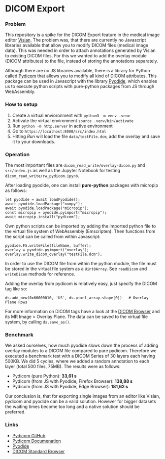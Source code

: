 # DICOM Export
### Problem
This repository is a spike for the DICOM Export feature in the medical image editor [Visian](https://visian.org/).
The problem was, that there are currently no Javascript libraries available that allow you to modify DICOM files (medical image data). This was needed in order to attach annotations generated by Visian to existing DICOM files. For this we wanted to add the overlay module (DICOM attributes) to the file, instead of storing the annotations separately.

Although there are no JS libraries available, there is a library for Python called [Pydicom](https://github.com/pydicom/pydicom) that allows you to modify all kind of DICOM attributes. This package can be used in Javascript with the library [Pyodide](https://pyodide.org/en/stable/), which enables us to execute python scripts with pure-python packages from JS through WebAssembly.

### How to setup
1. Create a virtual envioronment with `python3 -m venv .venv`
2. Activate the virtual environment `source .venv/bin/activate`
1. Run `python -m http.server` in active environment
2. Go to `https://localhost:8000/src/index.html`
3. Hitting *Run* will load the file `data/testFile.dcm`, add the overlay and save it to your downloads.

### Operation
The most important files are `dicom_read_write/overlay-dicom.py` and `src/index.js` as well as the Jupyter Notebook for testing `dicom_read_write/rw_pydicom.ipynb`.

After loading pyodide, one can install **pure-python** packages with micropip as follows:
```
let pyodide = await loadPyodide();
await pyodide.loadPackage("numpy");
await pyodide.loadPackage("micropip");
const micropip = pyodide.pyimport("micropip");
await micropip.install("pydicom");
```
Own python scripts can be imported by adding the imported python file to the virtual file system of WebAssembly (Emscripten). Then functions from the script can be called from within Javascript:
```
pyodide.FS.writeFile(fileName, buffer);
overlay = pyodide.pyimport("overlay");
overlay.write_dicom_overlay("testFile.dcm");
```
In order to use the DICOM file from within the python module, the file must be stored in the virtual file system as a `Uint8Array`. See `readDicom` and `writeDicom` methods for reference.

Adding the overlay from pydicom is relatively easy, just specify the DICOM tag like so:
```
ds.add_new(0x60000010, 'US', ds.pixel_array.shape[0])   # Overlay Plane Rows
```
For more information on DICOM tags have a look at the [DICOM Browser](https://dicom.innolitics.com/ciods) and its MR Image > Overlay Plane.
The data can be saved to the virtual file system, by calling `ds.save_as()`.

### Benchmark
We asked ourselves, how much pyodide slows down the process of adding overlay modules to a DICOM file compared to pure pydicom. Therefore we executed a benchmark test with a DICOM Series of 30 layers each having 500KB. We did 5 cycles, where we added a random annotation to each layer (total 500 files, 75MB). The results were as follows:
- Pydicom (pure Python): **33,61 s**
- Pydicom (from JS with Pyodide, Firefox Browser): **138,88 s**
- Pydicom (from JS with Pyodide, Edge Browser): **181,62 s**

Our conclusion is, that for exporting single images from an editor like Visian, pydicom and pyodide can be a valid solution. However for bigger datasets the waiting times become too long and a native solution should be preferred.

### Links
- [Pydicom GitHub](https://github.com/pydicom/pydicom)
- [Pydicom Documenation](https://pydicom.github.io/pydicom/stable/)
- [Pyodide](https://pyodide.org/en/stable/)
- [DICOM Standard Browser](https://dicom.innolitics.com/ciods)
